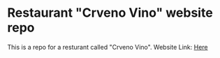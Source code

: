 # Restaurant "Crveno Vino" website repo

This is a repo for a resturant called "Crveno Vino".
Website Link: [Here](crvenovino.rs)
